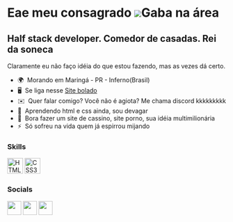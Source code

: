 Eae meu consagrado ![](https://user-images.githubusercontent.com/18350557/176309783-0785949b-9127-417c-8b55-ab5a4333674e.gif)Gaba na área
============================================================================================================================

Half stack developer. Comedor de casadas. Rei da soneca
-------------------------------------------------------

Claramente eu não faço idéia do que estou fazendo, mas as vezes dá certo.

* 🌍  Morando em Maringá - PR - Inferno(Brasil)
* 🖥️  Se liga nesse [Site bolado](http://pudim.com.br)
* ✉️  Quer falar comigo? Você não é agiota? Me chama discord kkkkkkkkk
* 🧠  Aprendendo html e css ainda, sou devagar
* 🤝  Bora fazer um site de cassino, site porno, sua idéia multimilionária
* ⚡  Só sofreu na vida quem já espirrou mijando

### Skills


<p align="left">
<a href="https://developer.mozilla.org/en-US/docs/Glossary/HTML5" target="_blank" rel="noreferrer"><img src="https://raw.githubusercontent.com/danielcranney/readme-generator/main/public/icons/skills/html5-colored.svg" width="36" height="36" alt="HTML5" /></a>
<a href="https://www.w3.org/TR/CSS/#css" target="_blank" rel="noreferrer"><img src="https://raw.githubusercontent.com/danielcranney/readme-generator/main/public/icons/skills/css3-colored.svg" width="36" height="36" alt="CSS3" /></a>
</p>


### Socials

<p align="left"> <a href="https://discord.com/users/Gaba#1860" target="_blank" rel="noreferrer"><img src="https://raw.githubusercontent.com/danielcranney/readme-generator/main/public/icons/socials/discord.svg" width="32" height="32" /></a> <a href="https://www.youtube.com/c/gabaeba" target="_blank" rel="noreferrer"><img src="https://raw.githubusercontent.com/danielcranney/readme-generator/main/public/icons/socials/youtube.svg" width="32" height="32" /></a> <a href="https://www.twitch.tv/gababaca" target="_blank" rel="noreferrer"><img src="https://raw.githubusercontent.com/danielcranney/readme-generator/main/public/icons/socials/twitch.svg" width="32" height="32" /></a></p>
